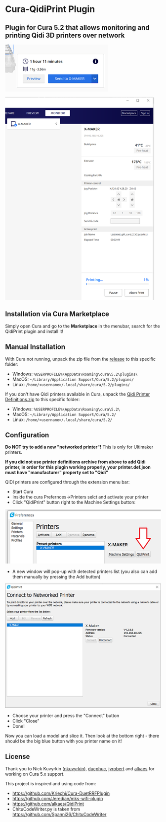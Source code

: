 # Cura-QidiPrint Plugin

## Plugin for Cura 5.2 that allows monitoring and printing Qidi 3D printers over network 

![Screenshot of the print button](./screenshots/print-button.png)

![Screenshot of the monitor stage](./screenshots/monitor.png)

## Installation via Cura Marketplace

Simply open Cura and go to the **Marketplace** in the menubar, search for the QidiPrint plugin and install it!

## Manual Installation

With Cura not running, unpack the zip file from the
[release](https://github.com/philltran/cura-qidi-printer-integration/releases) to this
specific folder:

  * Windows: `%USERPROFILE%\AppData\Roaming\cura\5.2\plugins\`
  * MacOS: `~/Library/Application Support/Cura/5.2/plugins/`
  * Linux: `/home/<username>/.local/share/cura/5.2/plugins/`

If you don't have Qidi printers available in Cura, unpack the [Qidi Printer Definitions.zip](https://github.com/philltran/Cura-Qidi-Printer-Definitions/archive/refs/tags/v5.2.1.zip) to this specific folder:
  * Windows: `%USERPROFILE%\AppData\Roaming\cura\5.2\`
  * MacOS: `~/Library/Application Support/Cura/5.2/`
  * Linux: `/home/<username>/.local/share/cura/5.2/`

## Configuration

**Do NOT try to add a new "networked printer"!** This is only for Ultimaker printers.

**If you did not use printer definitions archive from above to add Qidi printer, in order for this plugin working properly, your printer.def.json must have "manufacturer" property set to "Qidi"**

QIDI printers are configured through the extension menu bar:

* Start Cura
* Inside the cura Prefernces->Printers selct and activate your printer
* Click "QidiPrint" button right to the Machine Settings button:

![Screenshot of the menu bar entry](./screenshots/menu-bar.png)

* A new window will pop-up with detected printers list (you also can add them manually by pressing the Add button)

![Screenshot of the discovery dialog](./screenshots/discovery-window.png)

* Choose your printer and press the "Connect" button
* Click "Close"
* Done!

Now you can load a model and slice it. Then look at the bottom right - there
should be the big blue button with you printer name on it!

## License

Thank you to Nick Kuvyrkin ([nkuvyrkin](https://github.com/nkuvyrkin)), [ducphuc](https://github.com/ducphuc), [jvrobert](https://github.com/jvrobert) and [alkaes](https://github.com/alkaes) for working on Cura 5.x support.

This project is inspired and using code from:
* https://github.com/Kriechi/Cura-DuetRRFPlugin
* https://github.com/Jeredian/mks-wifi-plugin
* https://github.com/alkaes/QidiPrint
* ChituCodeWriter.py is taken from https://github.com/Spanni26/ChituCodeWriter
